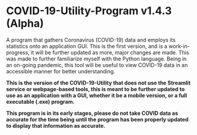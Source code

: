 # COVID-19-Utility-Program v1.4.3 (Alpha)
A program that gathers Coronavirus (COVID-19) data and employs its statistics onto an application GUI. This is the first version, and is a work-in-progress, it will be further updated as more, major changes are made. This was made to further familiarize myself with the Python language. Being in an on-going pandemic, this tool will be useful to view COVID-19 data in an accessible manner for better understanding.  

**This is the version of the COVID-19-Utility that does not use the Streamlit service or webpage-based tools, this is meant to be further updated to use as an application with a GUI, whether it be a mobile version, or a full executable (.exe) program.**



**This program is in its early stages, please do not take COVID data as accurate for the time being until the program has been properly updated to display that information as accurate.**

